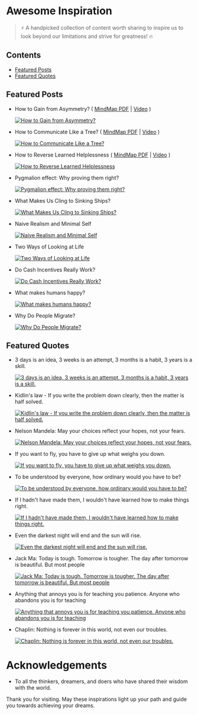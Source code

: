 # Awesome Inspiration
>  ⚡️ A handpicked collection of content worth sharing to inspire us to look beyond our limitations and strive for greatness! 🔥

## Contents
- [Featured Posts](#featured-posts)
- [Featured Quotes](#featured-quotes)

## Featured Posts
- How to Gain from Asymmetry? ( [MindMap PDF](./posts/AsymmetryOptionality.pdf?raw=1) | [Video](https://youtube.com/watch?v=6Zth_Xa_qbI) )
    
    [![How to Gain from Asymmetry?](https://i.ytimg.com/vi/6Zth_Xa_qbI/default.jpg)](https://youtube.com/watch?v=6Zth_Xa_qbI "How to Gain from Asymmetry?")

- How to Communicate Like a Tree? ( [MindMap PDF](./posts/CommunicateLikeTree.pdf?raw=1) | [Video](https://youtube.com/watch?v=U1a-9ykai4s) )
    
    [![How to Communicate Like a Tree?](https://i.ytimg.com/vi/U1a-9ykai4s/default.jpg)](https://youtube.com/watch?v=U1a-9ykai4s "How to Communicate Like a Tree?")

- How to Reverse Learned Helplessness ( [MindMap PDF](./posts/LearnedHelplessness.pdf?raw=1) | [Video](https://youtube.com/watch?v=1JpsH4ysJvs) )
    
    [![How to Reverse Learned Helplessness](https://i.ytimg.com/vi/1JpsH4ysJvs/default.jpg)](https://youtube.com/watch?v=1JpsH4ysJvs "How to Reverse Learned Helplessness")

- Pygmalion effect: Why proving them right?
    
    [![Pygmalion effect: Why proving them right?](https://i.ytimg.com/vi/bP112WhhQcA/default.jpg)](https://youtube.com/watch?v=bP112WhhQcA "Pygmalion effect: Why proving them right?")

- What Makes Us Cling to Sinking Ships?
    
    [![What Makes Us Cling to Sinking Ships?](https://i.ytimg.com/vi/keXb2kb04ho/default.jpg)](https://youtube.com/watch?v=keXb2kb04ho "What Makes Us Cling to Sinking Ships?")

- Naive Realism and Minimal Self
    
    [![Naive Realism and Minimal Self](https://i.ytimg.com/vi/UNglXxQBKrE/default.jpg)](https://youtube.com/watch?v=UNglXxQBKrE "Naive Realism and Minimal Self")

- Two Ways of Looking at Life
    
    [![Two Ways of Looking at Life](https://i.ytimg.com/vi/Mz1VMc5lRoE/default.jpg)](https://youtube.com/watch?v=Mz1VMc5lRoE "Two Ways of Looking at Life")

- Do Cash Incentives Really Work?
    
    [![Do Cash Incentives Really Work?](https://i.ytimg.com/vi/DhmW9WeTlkw/default.jpg)](https://youtube.com/watch?v=DhmW9WeTlkw "Do Cash Incentives Really Work?")

- What makes humans happy?
    
    [![What makes humans happy?](https://i.ytimg.com/vi/SmIFck0eI6w/default.jpg)](https://youtube.com/watch?v=SmIFck0eI6w "What makes humans happy?")

- Why Do People Migrate?
    
    [![Why Do People Migrate?](https://i.ytimg.com/vi/mv1JIfwvWCk/default.jpg)](https://youtube.com/watch?v=mv1JIfwvWCk "Why Do People Migrate?")


## Featured Quotes
- 3 days is an idea, 3 weeks is an attempt, 3 months is a habit, 3 years is a skill.
    
    [![3 days is an idea, 3 weeks is an attempt, 3 months is a habit, 3 years is a skill.](https://i.ytimg.com/vi/iKvxcJiJbyA/default.jpg)](https://youtube.com/shorts/iKvxcJiJbyA "3 days is an idea, 3 weeks is an attempt, 3 months is a habit, 3 years is a skill.")

- Kidlin's law - If you write the problem down clearly, then the matter is half solved.
    
    [![Kidlin's law - If you write the problem down clearly, then the matter is half solved.](https://i.ytimg.com/vi/AzFqpkqQQE8/default.jpg)](https://youtube.com/shorts/AzFqpkqQQE8 "Kidlin's law - If you write the problem down clearly, then the matter is half solved.")

- Nelson Mandela: May your choices reflect your hopes, not your fears.
    
    [![Nelson Mandela: May your choices reflect your hopes, not your fears.](https://i.ytimg.com/vi/sPh_NnvZ8Ck/default.jpg)](https://youtube.com/shorts/sPh_NnvZ8Ck "Nelson Mandela: May your choices reflect your hopes, not your fears.")

- If you want to fly, you have to give up what weighs you down.
    
    [![If you want to fly, you have to give up what weighs you down.](https://i.ytimg.com/vi/IBlMyKKQagA/default.jpg)](https://youtube.com/shorts/IBlMyKKQagA "If you want to fly, you have to give up what weighs you down.")

- To be understood by everyone, how ordinary would you have to be?
    
    [![To be understood by everyone, how ordinary would you have to be?](https://i.ytimg.com/vi/oB_zhOnUVp0/default.jpg)](https://youtube.com/shorts/oB_zhOnUVp0 "To be understood by everyone, how ordinary would you have to be?")

- If I hadn't have made them, I wouldn't have learned how to make things right.
    
    [![If I hadn't have made them, I wouldn't have learned how to make things right.](https://i.ytimg.com/vi/hvoVhGYJqcY/default.jpg)](https://youtube.com/shorts/hvoVhGYJqcY "If I hadn't have made them, I wouldn't have learned how to make things right.")

- Even the darkest night will end and the sun will rise.
    
    [![Even the darkest night will end and the sun will rise.](https://i.ytimg.com/vi/iLTy8quA5RI/default.jpg)](https://youtube.com/shorts/iLTy8quA5RI "Even the darkest night will end and the sun will rise.")

- Jack Ma: Today is tough. Tomorrow is tougher. The day after tomorrow is beautiful. But most people
    
    [![Jack Ma: Today is tough. Tomorrow is tougher. The day after tomorrow is beautiful. But most people](https://i.ytimg.com/vi/i3dFZwu-jFo/default.jpg)](https://youtube.com/shorts/i3dFZwu-jFo "Jack Ma: Today is tough. Tomorrow is tougher. The day after tomorrow is beautiful. But most people")

- Anything that annoys you is for teaching you patience. Anyone who abandons you is for teaching
    
    [![Anything that annoys you is for teaching you patience. Anyone who abandons you is for teaching](https://i.ytimg.com/vi/zWisVWVVuZU/default.jpg)](https://youtube.com/shorts/zWisVWVVuZU "Anything that annoys you is for teaching you patience. Anyone who abandons you is for teaching")

- Chaplin: Nothing is forever in this world, not even our troubles.
    
    [![Chaplin: Nothing is forever in this world, not even our troubles.](https://i.ytimg.com/vi/iEsRzVEVozQ/default.jpg)](https://youtube.com/shorts/iEsRzVEVozQ "Chaplin: Nothing is forever in this world, not even our troubles.")

# Acknowledgements

* To all the thinkers, dreamers, and doers who have shared their wisdom with the world.

Thank you for visiting. May these inspirations light up your path and guide you towards achieving your dreams.